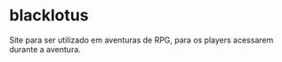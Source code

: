 # blacklotus
Site para ser utilizado em aventuras de RPG, para os players acessarem durante a aventura.

